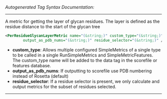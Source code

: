 <!-- THIS IS AN AUTOGENERATED FILE: Don't edit it directly, instead change the schema definition in the code itself. -->

_Autogenerated Tag Syntax Documentation:_

---
A metric for getting the layer of glycan residues.  The layer is defined as the residue distance to the start of the glycan tree

```xml
<PerResidueGlycanLayerMetric name="(&string;)" custom_type="(&string;)"
        output_as_pdb_nums="(&string;)" residue_selector="(&string;)" />
```

-   **custom_type**: Allows multiple configured SimpleMetrics of a single type to be called in a single RunSimpleMetrics and SimpleMetricFeatures. 
 The custom_type name will be added to the data tag in the scorefile or features database.
-   **output_as_pdb_nums**: If outputting to scorefile use PDB numbering instead of Rosetta (default)
-   **residue_selector**: If a residue selector is present, we only calculate and output metrics for the subset of residues selected.

---

